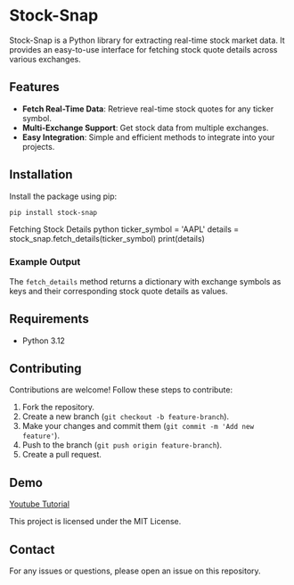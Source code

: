 # Stock-Snap

Stock-Snap is a Python library for extracting real-time stock market data. It provides an easy-to-use interface for fetching stock quote details across various exchanges.

## Features

- **Fetch Real-Time Data**: Retrieve real-time stock quotes for any ticker symbol.
- **Multi-Exchange Support**: Get stock data from multiple exchanges.
- **Easy Integration**: Simple and efficient methods to integrate into your projects.

## Installation

Install the package using pip:

```bash
pip install stock-snap
```
Fetching Stock Details
python
ticker_symbol = 'AAPL'
details = stock_snap.fetch_details(ticker_symbol)
print(details)
### Example Output

The `fetch_details` method returns a dictionary with exchange symbols as keys and their corresponding stock quote details as values.

## Requirements

- Python 3.12

## Contributing

Contributions are welcome! Follow these steps to contribute:

1. Fork the repository.
2. Create a new branch (`git checkout -b feature-branch`).
3. Make your changes and commit them (`git commit -m 'Add new feature'`).
4. Push to the branch (`git push origin feature-branch`).
5. Create a pull request.

## Demo
[Youtube Tutorial](https://youtu.be/kFupzwhbY5I?si=wQEbURStkkrEs57B)

This project is licensed under the MIT License.

## Contact

For any issues or questions, please open an issue on this repository.
